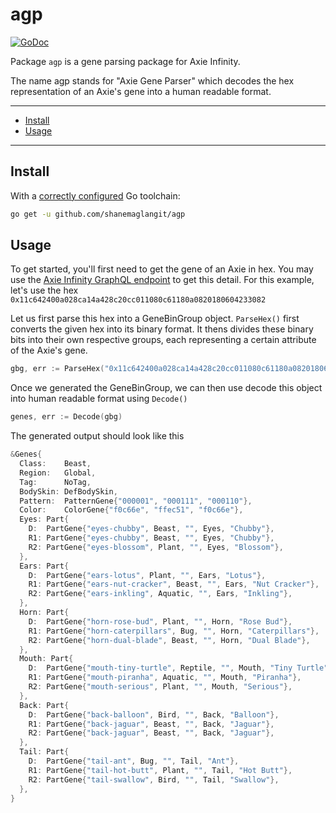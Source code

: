 # agp

[![GoDoc](https://pkg.go.dev/badge/github.com/shanemaglangit/agp?utm_source=godoc)](https://godoc.org/github.com/shanemaglangit/agp)

Package `agp` is a gene parsing package for Axie Infinity.

The name agp stands for "Axie Gene Parser" which decodes the hex representation of an Axie's gene into a human readable format.

---

* [Install](#install)
* [Usage](#usage)

---

## Install

With a [correctly configured](https://golang.org/doc/install#testing) Go toolchain:

```sh
go get -u github.com/shanemaglangit/agp
```

## Usage

To get started, you'll first need to get the gene of an Axie in hex. You may use the [Axie Infinity GraphQL endpoint](https://axie-graphql.web.app/) to get this detail. For this example, let's use the hex `0x11c642400a028ca14a428c20cc011080c61180a0820180604233082`

Let us first parse this hex into a GeneBinGroup object. `ParseHex()` first converts the given hex into its binary format. It thens divides these binary bits into their own respective groups, each representing a certain attribute of the Axie's gene.

```go
gbg, err := ParseHex("0x11c642400a028ca14a428c20cc011080c61180a0820180604233082")
```

Once we generated the GeneBinGroup, we can then use decode this object into human readable format using `Decode()`

```go
genes, err := Decode(gbg)
```

The generated output should look like this

```go
&Genes{
  Class:    Beast,
  Region:   Global,
  Tag:      NoTag,
  BodySkin: DefBodySkin,
  Pattern:  PatternGene{"000001", "000111", "000110"},
  Color:    ColorGene{"f0c66e", "ffec51", "f0c66e"},
  Eyes: Part{
    D:  PartGene{"eyes-chubby", Beast, "", Eyes, "Chubby"},
    R1: PartGene{"eyes-chubby", Beast, "", Eyes, "Chubby"},
    R2: PartGene{"eyes-blossom", Plant, "", Eyes, "Blossom"},
  },
  Ears: Part{
    D:  PartGene{"ears-lotus", Plant, "", Ears, "Lotus"},
    R1: PartGene{"ears-nut-cracker", Beast, "", Ears, "Nut Cracker"},
    R2: PartGene{"ears-inkling", Aquatic, "", Ears, "Inkling"},
  },
  Horn: Part{
    D:  PartGene{"horn-rose-bud", Plant, "", Horn, "Rose Bud"},
    R1: PartGene{"horn-caterpillars", Bug, "", Horn, "Caterpillars"},
    R2: PartGene{"horn-dual-blade", Beast, "", Horn, "Dual Blade"},
  },
  Mouth: Part{
    D:  PartGene{"mouth-tiny-turtle", Reptile, "", Mouth, "Tiny Turtle"},
    R1: PartGene{"mouth-piranha", Aquatic, "", Mouth, "Piranha"},
    R2: PartGene{"mouth-serious", Plant, "", Mouth, "Serious"},
  },
  Back: Part{
    D:  PartGene{"back-balloon", Bird, "", Back, "Balloon"},
    R1: PartGene{"back-jaguar", Beast, "", Back, "Jaguar"},
    R2: PartGene{"back-jaguar", Beast, "", Back, "Jaguar"},
  },
  Tail: Part{
    D:  PartGene{"tail-ant", Bug, "", Tail, "Ant"},
    R1: PartGene{"tail-hot-butt", Plant, "", Tail, "Hot Butt"},
    R2: PartGene{"tail-swallow", Bird, "", Tail, "Swallow"},
  },
}
```
